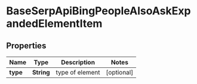 # BaseSerpApiBingPeopleAlsoAskExpandedElementItem


## Properties

| Name | Type | Description | Notes |
|------------ | ------------- | ------------- | -------------|
**type** | **String** | type of element |[optional]|
